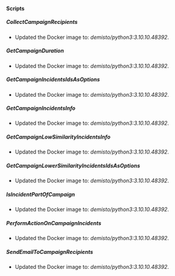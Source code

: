 
#### Scripts
##### CollectCampaignRecipients
- Updated the Docker image to: *demisto/python3:3.10.10.48392*.
##### GetCampaignDuration
- Updated the Docker image to: *demisto/python3:3.10.10.48392*.
##### GetCampaignIncidentsIdsAsOptions
- Updated the Docker image to: *demisto/python3:3.10.10.48392*.
##### GetCampaignIncidentsInfo
- Updated the Docker image to: *demisto/python3:3.10.10.48392*.
##### GetCampaignLowSimilarityIncidentsInfo
- Updated the Docker image to: *demisto/python3:3.10.10.48392*.
##### GetCampaignLowerSimilarityIncidentsIdsAsOptions
- Updated the Docker image to: *demisto/python3:3.10.10.48392*.
##### IsIncidentPartOfCampaign
- Updated the Docker image to: *demisto/python3:3.10.10.48392*.
##### PerformActionOnCampaignIncidents
- Updated the Docker image to: *demisto/python3:3.10.10.48392*.
##### SendEmailToCampaignRecipients
- Updated the Docker image to: *demisto/python3:3.10.10.48392*.
